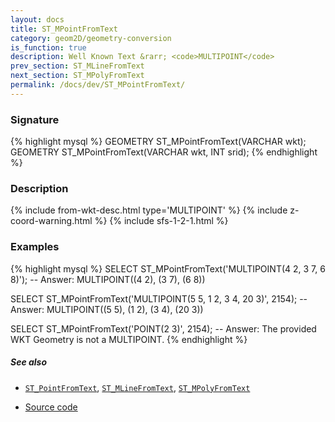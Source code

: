 ```yaml
---
layout: docs
title: ST_MPointFromText
category: geom2D/geometry-conversion
is_function: true
description: Well Known Text &rarr; <code>MULTIPOINT</code>
prev_section: ST_MLineFromText
next_section: ST_MPolyFromText
permalink: /docs/dev/ST_MPointFromText/
---
```


### Signature

{% highlight mysql %}
GEOMETRY ST_MPointFromText(VARCHAR wkt);
GEOMETRY ST_MPointFromText(VARCHAR wkt, INT srid);
{% endhighlight %}

### Description

{% include from-wkt-desc.html type='MULTIPOINT' %}
{% include z-coord-warning.html %}
{% include sfs-1-2-1.html %}

### Examples

{% highlight mysql %}
SELECT ST_MPointFromText('MULTIPOINT(4 2, 3 7, 6 8)');
-- Answer: MULTIPOINT((4 2), (3 7), (6 8))

SELECT ST_MPointFromText('MULTIPOINT(5 5, 1 2, 3 4, 20 3)', 2154);
-- Answer: MULTIPOINT((5 5), (1 2), (3 4), (20 3))

SELECT ST_MPointFromText('POINT(2 3)', 2154);
-- Answer: The provided WKT Geometry is not a MULTIPOINT.
{% endhighlight %}

##### See also

* [`ST_PointFromText`](../ST_PointFromText), [`ST_MLineFromText`](../ST_MLineFromText), [`ST_MPolyFromText`](../ST_MPolyFromText)

* <a href="https://github.com/orbisgis/h2gis/blob/master/h2spatial/src/main/java/org/h2gis/h2spatial/internal/function/spatial/convert/ST_MPointFromText.java" target="_blank">Source code</a>
